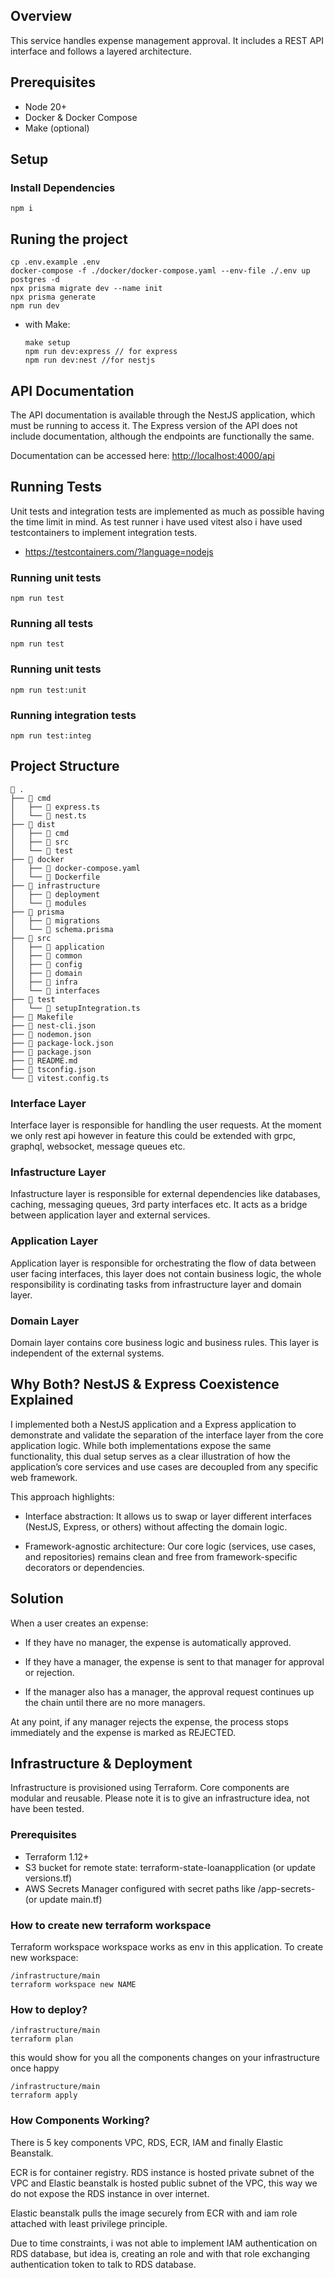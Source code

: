 ## Overview

This service handles expense management approval. It includes a REST API interface and follows a layered architecture.

## Prerequisites

- Node 20+
- Docker & Docker Compose
- Make (optional)

## Setup

### Install Dependencies

```
npm i
```

## Runing the project

```
cp .env.example .env
docker-compose -f ./docker/docker-compose.yaml --env-file ./.env up postgres -d
npx prisma migrate dev --name init
npx prisma generate
npm run dev
```

- with Make:

  ```
  make setup
  npm run dev:express // for express
  npm run dev:nest //for nestjs
  ```

## API Documentation

The API documentation is available through the NestJS application, which must be running to access it. The Express version of the API does not include documentation, although the endpoints are functionally the same.

Documentation can be accessed here:
<http://localhost:4000/api>

## Running Tests

Unit tests and integration tests are implemented as much as possible having the time limit in mind. As test runner i have used vitest also i have used testcontainers to implement integration tests.

- <https://testcontainers.com/?language=nodejs>

### Running unit tests

```
npm run test
```

### Running all tests

```
npm run test
```

### Running unit tests

```
npm run test:unit
```

### Running integration tests

```
npm run test:integ
```

## Project Structure

```
 .
├──  cmd
│   ├──  express.ts
│   └──  nest.ts
├──  dist
│   ├──  cmd
│   ├──  src
│   └──  test
├──  docker
│   ├──  docker-compose.yaml
│   └──  Dockerfile
├──  infrastructure
│   ├──  deployment
│   └──  modules
├──  prisma
│   ├──  migrations
│   └──  schema.prisma
├──  src
│   ├──  application
│   ├──  common
│   ├──  config
│   ├──  domain
│   ├──  infra
│   └──  interfaces
├──  test
│   └──  setupIntegration.ts
├──  Makefile
├──  nest-cli.json
├──  nodemon.json
├──  package-lock.json
├──  package.json
├──  README.md
├──  tsconfig.json
└──  vitest.config.ts
```

### Interface Layer

Interface layer is responsible for handling the user requests. At the moment we only rest api however in feature
this could be extended with grpc, graphql, websocket, message queues etc.

### Infastructure Layer

Infastructure layer is responsible for external dependencies like databases, caching, messaging queues, 3rd party interfaces etc. It acts as a bridge between application layer and
external services.

### Application Layer

Application layer is responsible for orchestrating the flow of data between user facing interfaces, this layer does not contain business logic, the whole responsibility is cordinating tasks
from infrastructure layer and domain layer.

### Domain Layer

Domain layer contains core business logic and business rules. This layer is independent of the external systems.

## Why Both? NestJS & Express Coexistence Explained

I implemented both a NestJS application and a Express application to demonstrate and validate the separation of the interface layer from the core application logic. While both implementations expose the same functionality, this dual setup serves as a clear illustration of how the application’s core services and use cases are decoupled from any specific web framework.

This approach highlights:

- Interface abstraction: It allows us to swap or layer different interfaces (NestJS, Express, or others) without affecting the domain logic.

- Framework-agnostic architecture: Our core logic (services, use cases, and repositories) remains clean and free from framework-specific decorators or dependencies.

## Solution

When a user creates an expense:

- If they have no manager, the expense is automatically approved.

- If they have a manager, the expense is sent to that manager for approval or rejection.

- If the manager also has a manager, the approval request continues up the chain until there are no more managers.

At any point, if any manager rejects the expense, the process stops immediately and the expense is marked as REJECTED.

## Infrastructure & Deployment

Infrastructure is provisioned using Terraform. Core components are modular and reusable. Please note it is to give an infrastructure idea, not have been tested.

### Prerequisites

- Terraform 1.12+
- S3 bucket for remote state: terraform-state-loanapplication (or update versions.tf)
- AWS Secrets Manager configured with secret paths like /app-secrets-<env> (or update main.tf)

### How to create new terraform workspace

Terraform workspace workspace works as env in this application. To create new workspace:

```
/infrastructure/main
terraform workspace new NAME
```

### How to deploy?

```
/infrastructure/main
terraform plan
```

this would show for you all the components changes on your infrastructure once happy

```
/infrastructure/main
terraform apply
```

### How Components Working?

There is 5 key components VPC, RDS, ECR, IAM and finally Elastic Beanstalk.

ECR is for container registry.
RDS instance is hosted private subnet of the VPC and Elastic beanstalk is hosted public subnet of the VPC, this way we do not expose the RDS instance in over internet.

Elastic beanstalk pulls the image securely from ECR with and iam role attached with least privilege principle.

Due to time constraints, i was not able to implement IAM authentication on RDS database, but idea is, creating an role and with that role exchanging authentication token to talk to RDS database.
